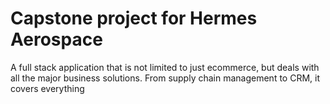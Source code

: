 # Capstone project for Hermes Aerospace
A full stack application that is not limited to just ecommerce, but deals with all the major business solutions. From supply chain management to CRM, it covers everything
